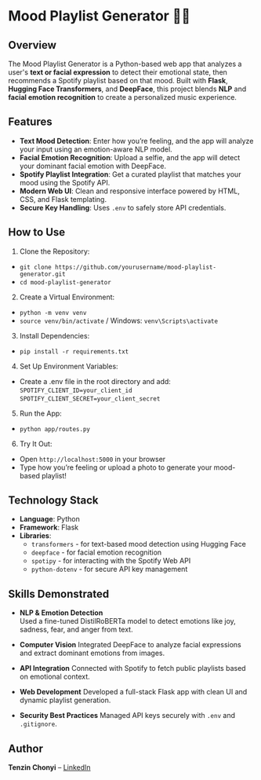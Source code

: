 # Mood Playlist Generator 🎵🧠

## Overview

The Mood Playlist Generator is a Python-based web app that analyzes a user's **text or facial expression** to detect their emotional state, then recommends a Spotify playlist based on that mood. Built with **Flask**, **Hugging Face Transformers**, and **DeepFace**, this project blends **NLP** and **facial emotion recognition** to create a personalized music experience.

## Features
- **Text Mood Detection**: Enter how you’re feeling, and the app will analyze your input using an emotion-aware NLP model.
- **Facial Emotion Recognition**: Upload a selfie, and the app will detect your dominant facial emotion with DeepFace.
- **Spotify Playlist Integration**: Get a curated playlist that matches your mood using the Spotify API.
- **Modern Web UI**: Clean and responsive interface powered by HTML, CSS, and Flask templating.
- **Secure Key Handling**: Uses `.env` to safely store API credentials.

## How to Use
1. Clone the Repository:  
  - `git clone https://github.com/yourusername/mood-playlist-generator.git`
  - `cd mood-playlist-generator`
2. Create a Virtual Environment:  
  - `python -m venv venv`
  - `source venv/bin/activate` / Windows: `venv\Scripts\activate`
3. Install Dependencies:  
  - `pip install -r requirements.txt`
4. Set Up Environment Variables:  
  - Create a .env file in the root directory and add:  
      `SPOTIFY_CLIENT_ID=your_client_id`
      `SPOTIFY_CLIENT_SECRET=your_client_secret`
5. Run the App:  
  - `python app/routes.py`
6. Try It Out:
  - Open `http://localhost:5000` in your browser
  - Type how you’re feeling or upload a photo to generate your mood-based playlist!

## Technology Stack
- **Language**: Python
- **Framework**: Flask
- **Libraries**:
  - `transformers` - for text-based mood detection using Hugging Face
  - `deepface` - for facial emotion recognition
  - `spotipy` - for interacting with the Spotify Web API
  - `python-dotenv` - for secure API key management

 ## Skills Demonstrated
 - **NLP & Emotion Detection**  
   Used a fine-tuned DistilRoBERTa model to detect emotions like joy, sadness, fear, and anger from text.
    
 - **Computer Vision**
   Integrated DeepFace to analyze facial expressions and extract dominant emotions from images. 
   
 - **API Integration**
   Connected with Spotify to fetch public playlists based on emotional context.
   
 - **Web Development**
   Developed a full-stack Flask app with clean UI and dynamic playlist generation.
   
 - **Security Best Practices**
   Managed API keys securely with `.env` and `.gitignore`.


## Author

**Tenzin Chonyi** – [LinkedIn](http://www.linkedin.com/in/tenzin-chonyi)
   
